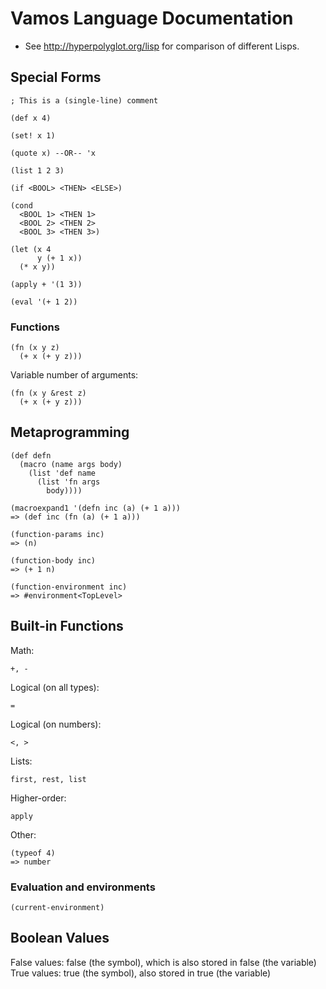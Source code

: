 # Vamos Language Documentation

* See http://hyperpolyglot.org/lisp for comparison of different Lisps.

## Special Forms

    ; This is a (single-line) comment

    (def x 4)

    (set! x 1)

    (quote x) --OR-- 'x

    (list 1 2 3)

    (if <BOOL> <THEN> <ELSE>)

    (cond
      <BOOL 1> <THEN 1>
      <BOOL 2> <THEN 2>
      <BOOL 3> <THEN 3>)

    (let (x 4
          y (+ 1 x))
      (* x y))

    (apply + '(1 3))

    (eval '(+ 1 2))

### Functions

    (fn (x y z)
      (+ x (+ y z)))

Variable number of arguments:

    (fn (x y &rest z)
      (+ x (+ y z)))

## Metaprogramming

    (def defn
      (macro (name args body)
        (list 'def name
          (list 'fn args
            body))))

    (macroexpand1 '(defn inc (a) (+ 1 a)))
    => (def inc (fn (a) (+ 1 a)))

    (function-params inc)
    => (n)

    (function-body inc)
    => (+ 1 n)

    (function-environment inc)
    => #environment<TopLevel>

## Built-in Functions

Math:

    +, -

Logical (on all types):

    =

Logical (on numbers):

    <, >

Lists:

    first, rest, list

Higher-order:

    apply

Other:

    (typeof 4)
    => number

### Evaluation and environments

    (current-environment)

## Boolean Values

False values: false (the symbol), which is also stored in false (the variable)
True values: true (the symbol), also stored in true (the variable)
